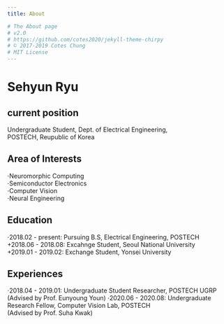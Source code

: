 ```yaml
---
title: About

# The About page
# v2.0
# https://github.com/cotes2020/jekyll-theme-chirpy
# © 2017-2019 Cotes Chung
# MIT License
---
```


# Sehyun Ryu
## current position
Undergraduate Student, Dept. of Electrical Engineering,  
POSTECH, Reupublic of Korea
## Area of Interests
⋅Neuromorphic Computing  
⋅Semiconductor Electronics  
⋅Computer Vision  
⋅Neural Engineering  
## Education
⋅2018.02 - present: Pursuing B.S, Electrical Engineering, POSTECH  
+2018.06 - 2018.08: Excahnge Student, Seoul National University  
+2019.01 - 2019.02: Exchange Student, Yonsei University
## Experiences
⋅2018.04 - 2019.01: Undergraduate Student Researcher, POSTECH UGRP  
  (Advised by Prof. Eunyoung Youn)
⋅2020.06 - 2020.08: Undergraduate Research Fellow, Computer Vision Lab, POSTECH  
  (Advised by Prof. Suha Kwak)<br />

